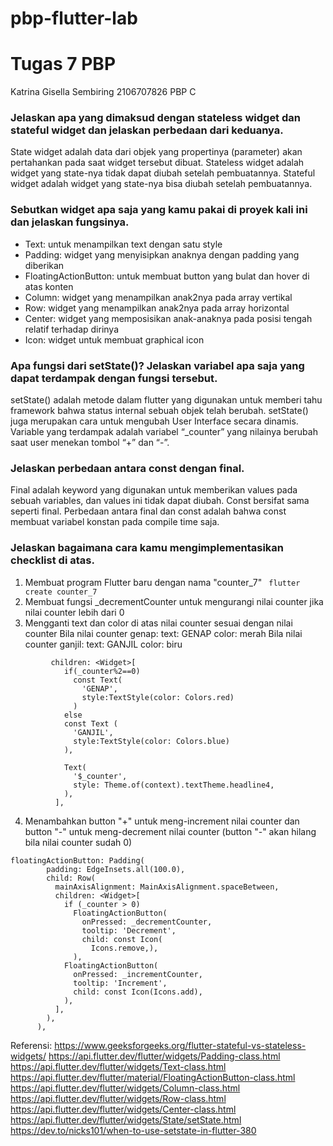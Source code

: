 # pbp-flutter-lab
# Tugas 7 PBP
Katrina Gisella Sembiring
2106707826
PBP C

### Jelaskan apa yang dimaksud dengan stateless widget dan stateful widget dan jelaskan perbedaan dari keduanya.
State widget adalah data dari objek yang propertinya (parameter) akan pertahankan pada saat widget tersebut dibuat.
Stateless widget adalah widget yang state-nya tidak dapat diubah setelah pembuatannya. Stateful widget adalah widget yang state-nya bisa diubah setelah pembuatannya. 

### Sebutkan widget apa saja yang kamu pakai di proyek kali ini dan jelaskan fungsinya.
* Text: untuk menampilkan text dengan satu style
* Padding: widget yang menyisipkan anaknya dengan padding yang diberikan
* FloatingActionButton: untuk membuat button yang bulat dan hover di atas konten
* Column: widget yang menampilkan anak2nya pada array vertikal
* Row: widget yang menampilkan anak2nya pada array horizontal
* Center: widget yang memposisikan anak-anaknya pada posisi tengah relatif terhadap dirinya 
* Icon: widget untuk membuat graphical icon

### Apa fungsi dari setState()? Jelaskan variabel apa saja yang dapat terdampak dengan fungsi tersebut.
setState() adalah metode dalam flutter yang digunakan untuk memberi tahu framework bahwa status internal sebuah objek telah berubah. setState() juga merupakan cara untuk mengubah User Interface secara dinamis. Variable yang terdampak adalah variabel “_counter” yang nilainya berubah saat user menekan tombol “+” dan “-”.

### Jelaskan perbedaan antara const dengan final.
Final adalah keyword yang digunakan untuk memberikan values pada sebuah variables, dan values ini tidak dapat diubah. Const bersifat sama seperti final. Perbedaan antara final dan const adalah bahwa const membuat variabel konstan pada compile time saja.
 
### Jelaskan bagaimana cara kamu mengimplementasikan checklist di atas.
1. Membuat program Flutter baru dengan nama "counter_7"
``` flutter create counter_7```
2. Membuat fungsi _decrementCounter untuk mengurangi nilai counter jika nilai counter lebih dari 0
3. Mengganti text dan color di atas nilai counter sesuai dengan nilai counter
Bila nilai counter genap:
    text: GENAP
    color: merah
Bila nilai counter ganjil:
    text: GANJIL
    color: biru
```
         children: <Widget>[
            if(_counter%2==0)
              const Text(
                'GENAP',
                style:TextStyle(color: Colors.red)
              )
            else
            const Text (
              'GANJIL',
              style:TextStyle(color: Colors.blue)
            ),
				
            Text(
              '$_counter',
              style: Theme.of(context).textTheme.headline4, 
            ),
          ],
```
4. Menambahkan button "+" untuk meng-increment nilai counter dan button "-" untuk meng-decrement nilai counter (button "-" akan hilang bila nilai counter sudah 0)
```
floatingActionButton: Padding(
        padding: EdgeInsets.all(100.0),
        child: Row(
          mainAxisAlignment: MainAxisAlignment.spaceBetween,
          children: <Widget>[
            if (_counter > 0)
              FloatingActionButton(
                onPressed: _decrementCounter,
                tooltip: 'Decrement',
                child: const Icon(
                  Icons.remove,),
              ),
            FloatingActionButton(
              onPressed: _incrementCounter,
              tooltip: 'Increment',
              child: const Icon(Icons.add),
            ),
          ],
        ),
      ),
```
Referensi:
https://www.geeksforgeeks.org/flutter-stateful-vs-stateless-widgets/ 
https://api.flutter.dev/flutter/widgets/Padding-class.html 
https://api.flutter.dev/flutter/widgets/Text-class.html 
https://api.flutter.dev/flutter/material/FloatingActionButton-class.html 
https://api.flutter.dev/flutter/widgets/Column-class.html 
https://api.flutter.dev/flutter/widgets/Row-class.html 
https://api.flutter.dev/flutter/widgets/Center-class.html 
https://api.flutter.dev/flutter/widgets/State/setState.html 
https://dev.to/nicks101/when-to-use-setstate-in-flutter-380 
